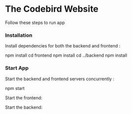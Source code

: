 # The Codebird Website

Follow these steps to run app

### Installation

Install dependencies for both the backend and frontend :

npm install
cd frontend
npm install
cd ../backend
npm install

### Start App

Start the backend and frontend servers concurrently :

npm start

Start the frontend:

Start the backend:
